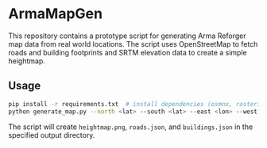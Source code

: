 # ArmaMapGen

This repository contains a prototype script for generating Arma Reforger map data from real world locations. The script uses OpenStreetMap to fetch roads and building footprints and SRTM elevation data to create a simple heightmap.

## Usage

```bash
pip install -r requirements.txt  # install dependencies (osmnx, rasterio, pillow, numpy, SRTM.py)
python generate_map.py --north <lat> --south <lat> --east <lon> --west <lon> --size 512 --outdir output
```

The script will create `heightmap.png`, `roads.json`, and `buildings.json` in the specified output directory.
